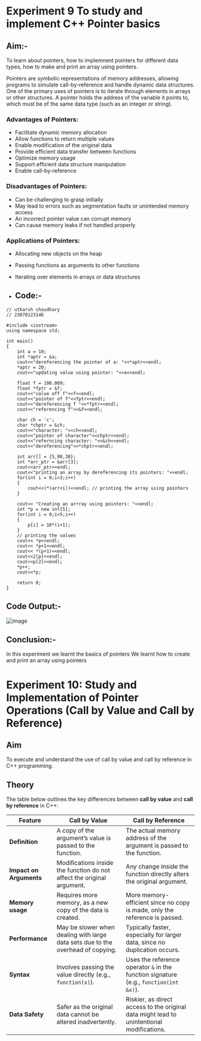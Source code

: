 # Experiment 9 To study and implement C++ Pointer basics
## Aim:-
To learn about pointers, how to implemnent pointers for different data types, how to make and print an array using pointers.






Pointers are symbolic representations of memory addresses, allowing programs to simulate call-by-reference and handle dynamic data structures. One of the primary uses of pointers is to iterate through elements in arrays or other structures. A pointer holds the address of the variable it points to, which must be of the same data type (such as an integer or string).

### Advantages of Pointers:
- Facilitate dynamic memory allocation
- Allow functions to return multiple values
- Enable modification of the original data
- Provide efficient data transfer between functions
- Optimize memory usage
- Support efficient data structure manipulation
- Enable call-by-reference

### Disadvantages of Pointers:
- Can be challenging to grasp initially
- May lead to errors such as segmentation faults or unintended memory access
- An incorrect pointer value can corrupt memory
- Can cause memory leaks if not handled properly

### Applications of Pointers:
- Allocating new objects on the heap
- Passing functions as arguments to other functions
- Iterating over elements in arrays or data structures

- ## Code:-
```
// utkarsh chaudhary
// 23070123146

#include <iostream>
using namespace std;

int main()
{
    int a = 10;
    int *aptr = &a;
    cout<<"dereferencing the pointer of a: "<<*aptr<<endl;
    *aptr = 20;
    cout<<"updating value using pointer: "<<a<<endl;

    float f = 100.009;
    float *fptr = &f;
    cout<<"value off f"<<f<<endl;
    cout<<"pointer of f"<<fptr<<endl;
    cout<<"dereferencing f "<<*fptr<<endl;
    cout<<"referencing f"<<&f<<endl;

    char ch = 'c';
    char *chptr = &ch;
    cout<<"character: "<<ch<<endl;
    cout<<"pointer of character"<<chptr<<endl;
    cout<<"referncing character: "<<&ch<<endl;
    cout<<"dereferencing"<<*chptr<<endl;

    int arr[] = {5,90,30};
    int *arr_ptr = &arr[3];
    cout<<arr_ptr<<endl;
    cout<<"printing an array by dereferencing its pointers: "<<endl;
    for(int i = 0;i<3;i++)
    {
        cout<<(*(arr+i))<<endl; // printing the array using pointers 
    }

    cout<< "Creating an arrray using pointers: "<<endl;
    int *p = new int[5];
    for(int i = 0;i<5;i++)
    {
        p[i] = 10*(i+1);
    }
    // printing the values 
    cout<< *p<<endl;
    cout<< *p+1<<endl;
    cout<< *(p+1)<<endl;
    cout<<2[p]<<endl;
    cout<<p[2]<<endl;
    *p++;
    cout<<*p;

    return 0;
}
```
## Code Output:-
![image](https://github.com/user-attachments/assets/13690101-4279-4823-91a5-54ba0e4b6c7d)

## Conclusion:-
In this experiment we learnt the basics of pointers We learnt how to create and print an array using pointers


# Experiment 10: Study and Implementation of Pointer Operations (Call by Value and Call by Reference)

## Aim
To execute and understand the use of call by value and call by reference in C++ programming.

## Theory
The table below outlines the key differences between **call by value** and **call by reference** in C++:

| **Feature**              | **Call by Value**                                    | **Call by Reference**                                    |
|-------------------------|------------------------------------------------------|----------------------------------------------------------|
| **Definition**           | A copy of the argument’s value is passed to the function. | The actual memory address of the argument is passed to the function. |
| **Impact on Arguments**  | Modifications inside the function do not affect the original argument. | Any change inside the function directly alters the original argument. |
| **Memory usage**   | Requires more memory, as a new copy of the data is created. | More memory-efficient since no copy is made, only the reference is passed. |
| **Performance**          | May be slower when dealing with large data sets due to the overhead of copying. | Typically faster, especially for larger data, since no duplication occurs. |
| **Syntax**               | Involves passing the value directly (e.g., `function(x)`). | Uses the reference operator `&` in the function signature (e.g., `function(int &x)`). |
| **Data Safety**          | Safer as the original data cannot be altered inadvertently. | Riskier, as direct access to the original data might lead to unintentional modifications. |
